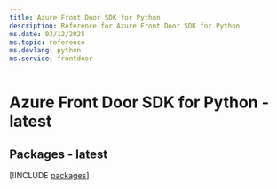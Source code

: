 ```yaml
---
title: Azure Front Door SDK for Python
description: Reference for Azure Front Door SDK for Python
ms.date: 03/12/2025
ms.topic: reference
ms.devlang: python
ms.service: frontdoor
---
```

# Azure Front Door SDK for Python - latest
## Packages - latest
[!INCLUDE [packages](front-door-index.md)]
